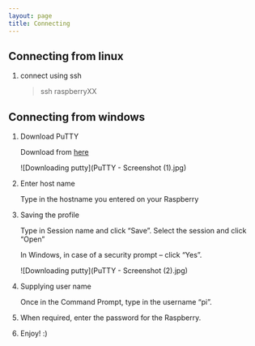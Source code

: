 ```yaml
---
layout: page
title: Connecting
---
```



Connecting from linux
----------------------

1. connect using ssh

   > ssh raspberryXX



Connecting from windows
------------------------------


1. Download PuTTY

    Download from [here](http://www.chiark.greenend.org.uk/~sgtatham/putty/download.html)

    ![Downloading putty](PuTTY - Screenshot (1).jpg) 


2. Enter host name

    Type in the hostname you entered on your Raspberry


3. Saving the profile

    Type in Session name and click “Save”. Select the session and click “Open” 

    In Windows, in case of a security prompt – click “Yes”.

    ![Downloading putty](PuTTY - Screenshot (2).jpg) 
 

4. Supplying user name

    Once in the Command Prompt, type in the username “pi”. 


5. When required, enter the password for the Raspberry.


6. Enjoy! :) 




